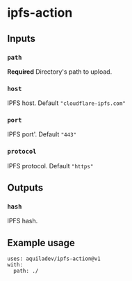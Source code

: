 # ipfs-action

## Inputs

### `path`

**Required** Directory's path to upload.

### `host`

IPFS host. Default `"cloudflare-ipfs.com"`

### `port`

IPFS port'. Default `"443"`

### `protocol`

IPFS protocol. Default `"https"`

## Outputs

### `hash`

IPFS hash.

## Example usage

```
uses: aquiladev/ipfs-action@v1
with:
  path: ./
```